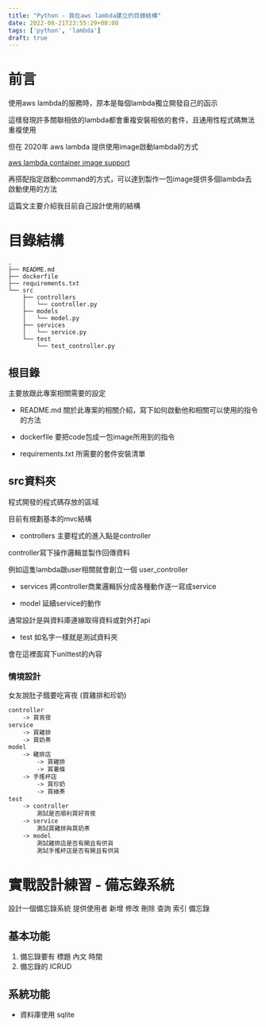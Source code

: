 ```yaml
---
title: "Python - 我在aws lambda建立的目錄結構"
date: 2022-08-21T23:55:29+08:00
tags: ['python', 'lambda']
draft: true
---
```

# 前言
使用aws lambda的服務時，原本是每個lambda獨立開發自己的函示

這樣發現許多關聯相依的lambda都會重複安裝相依的套件，且通用性程式碼無法重複使用

但在 2020年 aws lambda 提供使用image啟動lambda的方式

[aws lambda container image support](https://aws.amazon.com/tw/blogs/aws/new-for-aws-lambda-container-image-support/)

再搭配指定啟動command的方式，可以達到製作一包image提供多個lambda去啟動使用的方法

這篇文主要介紹我目前自己設計使用的結構

# 目錄結構
```
.
├── README.md
├── dockerfile
├── requirements.txt
└── src
    ├── controllers
    │   └── controller.py
    ├── models
    │   └── model.py
    ├── services
    │   └── service.py
    └── test
        └── test_controller.py
```

## 根目錄
主要放跟此專案相關需要的設定

* README.md 
關於此專案的相關介紹，寫下如何啟動他和相關可以使用的指令的方法

* dockerfile
要把code包成一包image所用到的指令

* requirements.txt
所需要的套件安裝清單

## src資料夾
程式開發的程式碼存放的區域

目前有規劃基本的mvc結構

* controllers
主要程式的進入點是controller

controller寫下操作邏輯並製作回傳資料

例如這隻lambda跟user相關就會創立一個 user_controller

* services
將controller商業邏輯拆分成各種動作逐一寫成service

* model
延續service的動作

通常設計是與資料庫連線取得資料或對外打api

* test
如名字一樣就是測試資料夾

會在這裡面寫下unittest的內容

### 情境設計
女友說肚子餓要吃宵夜 (買雞排和珍奶)
```txt
controller 
    -> 買宵夜
service 
    -> 買雞排
    -> 買奶茶
model 
    -> 雞排店 
        -> 買雞排
        -> 買薯條
    -> 手搖杯店 
        -> 買珍奶
        -> 買綠茶
test
    -> controller
        測試是否順利買好宵夜
    -> service
        測試買雞排與買奶茶
    -> model
        測試雞排店是否有開且有供貨
        測試手搖杯店是否有開且有供貨
```

# 實戰設計練習 - 備忘錄系統
設計一個備忘錄系統
提供使用者 新增 修改 刪除 查詢 索引 備忘錄

## 基本功能
1. 備忘錄要有 標題 內文 時間
2. 備忘錄的 ICRUD

## 系統功能
* 資料庫使用 sqlite

